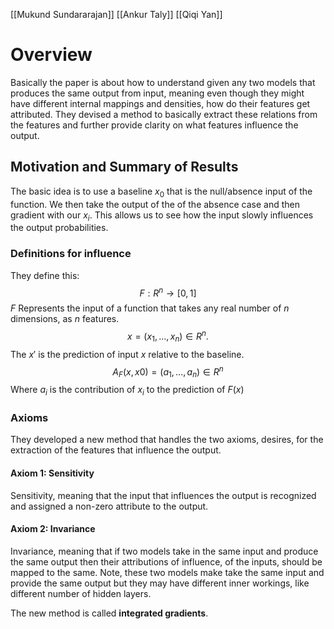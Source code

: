 [[Mukund Sundararajan]] [[Ankur Taly]] [[Qiqi Yan]]

# Overview
Basically the paper is about how to understand given any two models that produces the same output from input, meaning even though they might have different internal mappings and densities, how do their features get attributed. They devised a method to basically extract these relations from the features and further provide clarity on what features influence the output.

## Motivation and Summary of Results
The basic idea is to use a baseline $x_0$ that is the null/absence input of the function. We then take the output of the of the absence case and then gradient with our $x_i$. This allows us to see how the input slowly influences the output probabilities. 

### Definitions for influence
They define this:
$$
F : R^n \rightarrow [0, 1]
$$
$F$ Represents the input of a function that takes any real number of $n$ dimensions, as $n$ features.
$$
x = (x_1, ... , x_n) ∈ R^n.
$$
The $x'$ is the prediction of input $x$ relative to the baseline. 
$$
A_F(x, x0)=(a_1, ... , a_n) ∈ R^n
$$
Where $a_i$ is the contribution of $x_i$ to the prediction of $F(x)$
### Axioms
They developed a new method that handles the two axioms, desires, for the extraction of the features that influence the output. 

#### Axiom 1: Sensitivity
Sensitivity, meaning that the input that influences the output is recognized and assigned a non-zero attribute to the output. 

#### Axiom 2: Invariance
Invariance, meaning that if two models take in the same input and produce the same output then their attributions of influence, of the inputs, should be mapped to the same. Note, these two models make take the same input and provide the same output but they may have different inner workings, like different number of hidden layers.

The new method is called **integrated gradients**.

